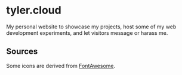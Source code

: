 # tyler.cloud
My personal website to showcase my projects, host some of my web development experiments, and let visitors message or harass me.

## Sources
Some icons are derived from [FontAwesome](https://fontawesome.com/license/free/).
